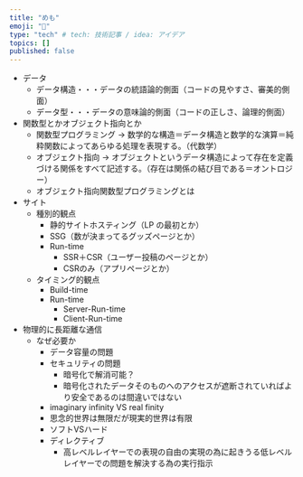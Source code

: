 ```yaml
---
title: "めも"
emoji: "📘"
type: "tech" # tech: 技術記事 / idea: アイデア
topics: []
published: false
---
```


- データ
  - データ構造・・・データの統語論的側面（コードの見やすさ、審美的側面）
  - データ型・・・データの意味論的側面（コードの正しさ、論理的側面）
- 関数型とかオブジェクト指向とか
  - 関数型プログラミング → 数学的な構造＝データ構造と数学的な演算＝純粋関数によってあらゆる処理を表現する。（代数学）
  - オブジェクト指向 → オブジェクトというデータ構造によって存在を定義づける関係をすべて記述する。（存在は関係の結び目である＝オントロジー）
  - オブジェクト指向関数型プログラミングとは
- サイト
  - 種別的観点
    - 静的サイトホスティング（LP の最初とか）
    - SSG（数が決まってるグッズページとか）
    - Run-time
      - SSR＋CSR（ユーザー投稿のページとか）
      - CSRのみ（アプリページとか）
  - タイミング的観点
    - Build-time
    - Run-time
      - Server-Run-time
      - Client-Run-time
- 物理的に長距離な通信
  - なぜ必要か
    - データ容量の問題
    - セキュリティの問題
      - 暗号化で解消可能？
      - 暗号化されたデータそのものへのアクセスが遮断されていればより安全であるのは間違いではない
    - imaginary infinity VS real finity
    - 思念的世界は無限だが現実的世界は有限
    - ソフトVSハード
    - ディレクティブ
      - 高レベルレイヤーでの表現の自由の実現の為に起きうる低レベルレイヤーでの問題を解決する為の実行指示
